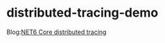 # distributed-tracing-demo

 Blog:[NET6 Core distributed tracing](https://partypeopleland.github.io/artblog/2022/04/15/NET6-Core-distributed-tracing/)
